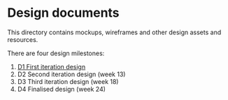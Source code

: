 # Design documents

This directory contains mockups, wireframes and other design assets and
resources.

There are four design milestones:

1. [D1 First iteration design](d1/)
2. D2 Second iteration design (week 13)
3. D3 Third iteration design (week 18)
4. D4 Finalised design (week 24)
